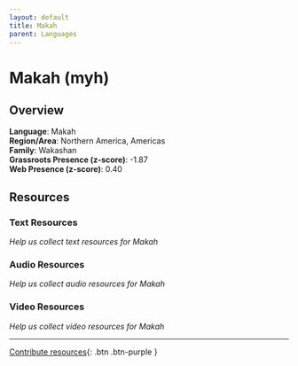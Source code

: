 ```yaml
---
layout: default
title: Makah
parent: Languages
---
```


# Makah (myh)

## Overview

**Language**: Makah  
**Region/Area**: Northern America, Americas  
**Family**: Wakashan  
**Grassroots Presence (z-score)**: -1.87  
**Web Presence (z-score)**: 0.40  

## Resources

### Text Resources
*Help us collect text resources for Makah*

### Audio Resources
*Help us collect audio resources for Makah*

### Video Resources
*Help us collect video resources for Makah*

---

[Contribute resources](https://forms.office.com/e/1SfLJx3u1r){: .btn .btn-purple }
